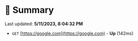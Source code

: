 # 📖 Summary
Last updated: **5/11/2023, 8:04:32 PM**

- `GET` [https://google.com](https://google.com) - **Up** (142ms)
